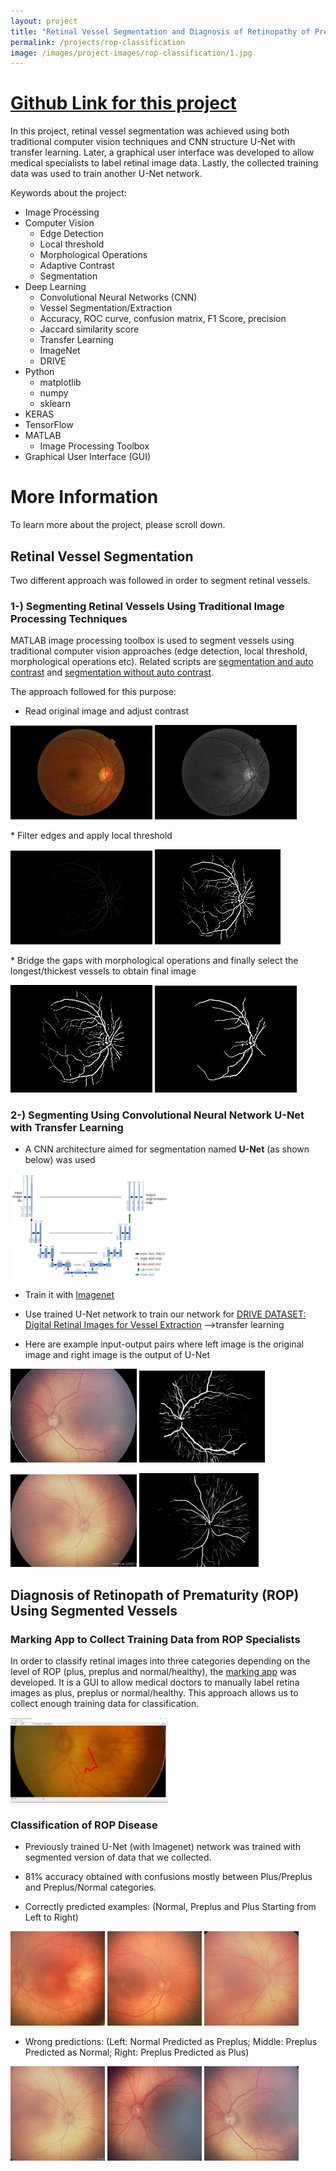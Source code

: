 ```yaml
---
layout: project
title: "Retinal Vessel Segmentation and Diagnosis of Retinopathy of Prematurity (ROP) Disease Using Deep Convolutional Neural Networks"
permalink: /projects/rop-classification
image: /images/project-images/rop-classification/1.jpg
---
```


# [Github Link for this project](https://github.com/samialperen/rop_disease_classification)

In this project, retinal vessel segmentation was achieved using both traditional computer vision techniques and CNN structure U-Net with transfer learning. Later, a graphical user interface was developed to allow medical specialists to label retinal image data. Lastly, the collected training data was used to train another U-Net network.  

Keywords about the project:
* Image Processing
* Computer Vision
    * Edge Detection
    * Local threshold
    * Morphological Operations
    * Adaptive Contrast 
    * Segmentation
* Deep Learning
    * Convolutional Neural Networks (CNN)
    * Vessel Segmentation/Extraction
    * Accuracy, ROC curve, confusion matrix, F1 Score, precision
    * Jaccard similarity score
    * Transfer Learning
    * ImageNet
    * DRIVE
* Python
    * matplotlib
    * numpy
    * sklearn
* KERAS
* TensorFlow
* MATLAB
    * Image Processing Toolbox
* Graphical User Interface (GUI)


# More Information
To learn more about the project, please scroll down.  







## Retinal Vessel Segmentation
Two different approach was followed in order to segment retinal vessels. 

### 1-) Segmenting Retinal Vessels Using Traditional Image Processing Techniques 
MATLAB image processing toolbox is used to segment vessels using traditional computer vision approaches (edge detection, local threshold, morphological operations etc). Related scripts are [segmentation and auto contrast](https://github.com/samialperen/rop_disease_classification/blob/master/code/segmentation_autocontrast.m) and [segmentation without auto contrast](https://github.com/samialperen/rop_disease_classification/blob/master/code/segmentation_manualconstract.m). 

The approach followed for this purpose:

* Read original image and adjust contrast 
<p float="left">
  <img src="/images/project-images/rop-classification/computer_vision/original_img.jpg" width="45%" height="45%" alt="Original Image">
  <img src="/images/project-images/rop-classification/computer_vision/contrast.jpg" width="45%" height="45%"> 
</p>
* Filter edges and apply local threshold 
<p float="left">
  <img src="/images/project-images/rop-classification/computer_vision/edges.jpg" width="45%" height="45%">
  <img src="/images/project-images/rop-classification/computer_vision/local_threshold.jpg" width="40%" height="40%"> 
</p>
* Bridge the gaps with morphological operations and finally select the longest/thickest vessels to obtain final image
<p float="left">
  <img src="/images/project-images/rop-classification/computer_vision/fill_gaps.jpg" width="45%" height="45%">
  <img src="/images/project-images/rop-classification/computer_vision/biggest_vessels.jpg" width="45%" height="45%"> 
</p>



### 2-) Segmenting Using Convolutional Neural Network U-Net with Transfer Learning
* A CNN architecture aimed for segmentation named **U-Net** (as shown below) was used 
<img src="/images/project-images/rop-classification/CNN/unet.png" width="50%" height="50%">

* Train it with [Imagenet](https://www.pyimagesearch.com/2017/03/20/imagenet-vggnet-resnet-inception-xception-keras)

* Use trained U-Net network to train our network for [DRIVE DATASET: Digital Retinal Images for Vessel Extraction](https://drive.grand-challenge.org) -->transfer learning


* Here are example input-output pairs where left image is the original image and right image is the output of U-Net
<p float="left">
  <img src="/images/project-images/rop-classification/CNN/input1.jpg" width="40%" height="40%">
  <img src="/images/project-images/rop-classification/CNN/output1.png" width="40%" height="40%">
</p>

<p float="left">
  <img src="/images/project-images/rop-classification/CNN/input2.jpg" width="40%" height="40%">
  <img src="/images/project-images/rop-classification/CNN/output2.jpg" width="38%" height="38%">
</p>

## Diagnosis of Retinopath of Prematurity (ROP) Using Segmented Vessels

### Marking App to Collect Training Data from ROP Specialists
In order to classify retinal images into three categories depending on the level of ROP (plus, preplus and normal/healthy), the [marking app](https://github.com/samialperen/rop_disease_classification/tree/master/marking_app_for_doctors) was developed. It is a GUI to allow medical doctors to manually label retina images as plus, preplus or normal/healthy. This approach allows us to collect enough training data for classification. 

<img src="/images/project-images/rop-classification/marking_app/gui.png" width="50%" height="50%">

### Classification of ROP Disease
* Previously trained U-Net (with Imagenet) network was trained with segmented version of data that we collected. 
* 81% accuracy obtained with confusions mostly between Plus/Preplus and Preplus/Normal categories.

* Correctly predicted examples: (Normal, Preplus and Plus Starting from Left to Right)
<p float="left">
  <img src="/images/project-images/rop-classification/diagnosis/correct_normal.jpg" width="30%" height="30%">
  <img src="/images/project-images/rop-classification/diagnosis/correct_preplus.jpg" width="30%" height="30%">
  <img src="/images/project-images/rop-classification/diagnosis/correct_plus.jpg" width="30%" height="30%">
</p>

* Wrong predictions: (Left: Normal Predicted as Preplus;  Middle: Preplus Predicted as Normal;  Right: Preplus Predicted as Plus)
<p float="left">
  <img src="/images/project-images/rop-classification/diagnosis/normal_predicted_preplus.jpg" width="30%" height="30%">
  <img src="/images/project-images/rop-classification/diagnosis/preplus_predicted_normal.jpg" width="30%" height="30%">
  <img src="/images/project-images/rop-classification/diagnosis/preplus_predicted_plus.jpg" width="30%" height="30%">
</p>









